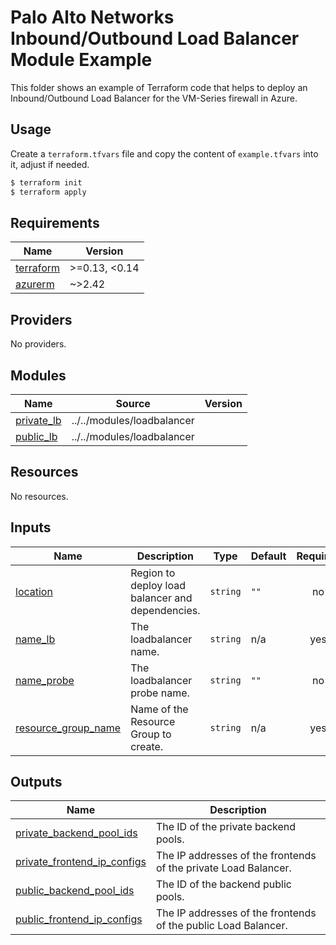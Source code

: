 # Palo Alto Networks Inbound/Outbound Load Balancer Module Example

This folder shows an example of Terraform code that helps to deploy an Inbound/Outbound Load Balancer for the VM-Series firewall in Azure.

## Usage

Create a `terraform.tfvars` file and copy the content of `example.tfvars` into it, adjust if needed.

```bash
$ terraform init
$ terraform apply
```

<!-- BEGINNING OF PRE-COMMIT-TERRAFORM DOCS HOOK -->
## Requirements

| Name | Version |
|------|---------|
| <a name="requirement_terraform"></a> [terraform](#requirement\_terraform) | >=0.13, <0.14 |
| <a name="requirement_azurerm"></a> [azurerm](#requirement\_azurerm) | ~>2.42 |

## Providers

No providers.

## Modules

| Name | Source | Version |
|------|--------|---------|
| <a name="module_private_lb"></a> [private\_lb](#module\_private\_lb) | ../../modules/loadbalancer |  |
| <a name="module_public_lb"></a> [public\_lb](#module\_public\_lb) | ../../modules/loadbalancer |  |

## Resources

No resources.

## Inputs

| Name | Description | Type | Default | Required |
|------|-------------|------|---------|:--------:|
| <a name="input_location"></a> [location](#input\_location) | Region to deploy load balancer and dependencies. | `string` | `""` | no |
| <a name="input_name_lb"></a> [name\_lb](#input\_name\_lb) | The loadbalancer name. | `string` | n/a | yes |
| <a name="input_name_probe"></a> [name\_probe](#input\_name\_probe) | The loadbalancer probe name. | `string` | `""` | no |
| <a name="input_resource_group_name"></a> [resource\_group\_name](#input\_resource\_group\_name) | Name of the Resource Group to create. | `string` | n/a | yes |

## Outputs

| Name | Description |
|------|-------------|
| <a name="output_private_backend_pool_ids"></a> [private\_backend\_pool\_ids](#output\_private\_backend\_pool\_ids) | The ID of the private backend pools. |
| <a name="output_private_frontend_ip_configs"></a> [private\_frontend\_ip\_configs](#output\_private\_frontend\_ip\_configs) | The IP addresses of the frontends of the private Load Balancer. |
| <a name="output_public_backend_pool_ids"></a> [public\_backend\_pool\_ids](#output\_public\_backend\_pool\_ids) | The ID of the backend public pools. |
| <a name="output_public_frontend_ip_configs"></a> [public\_frontend\_ip\_configs](#output\_public\_frontend\_ip\_configs) | The IP addresses of the frontends of the public Load Balancer. |
<!-- END OF PRE-COMMIT-TERRAFORM DOCS HOOK -->